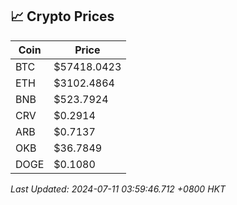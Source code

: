## 📈 Crypto Prices

| Coin | Price |
| ---- | ----- |
| BTC | $57418.0423 |
| ETH | $3102.4864 |
| BNB | $523.7924 |
| CRV | $0.2914 |
| ARB | $0.7137 |
| OKB | $36.7849 |
| DOGE | $0.1080 |

_Last Updated: 2024-07-11 03:59:46.712 +0800 HKT_